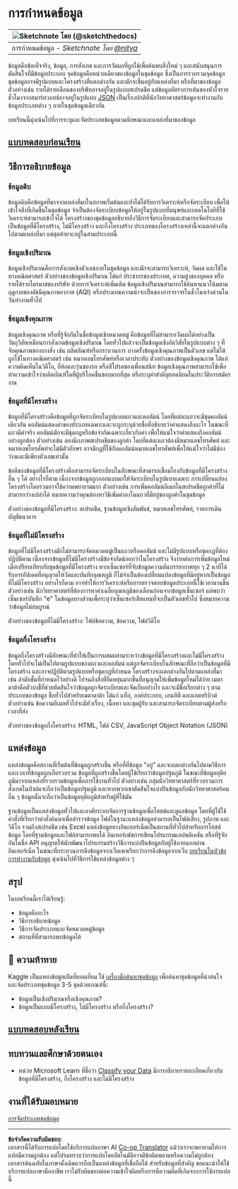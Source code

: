 <!--
CO_OP_TRANSLATOR_METADATA:
{
  "original_hash": "12339119c0165da569a93ddba05f9339",
  "translation_date": "2025-09-05T21:37:04+00:00",
  "source_file": "1-Introduction/03-defining-data/README.md",
  "language_code": "th"
}
-->
# การกำหนดข้อมูล

|![ Sketchnote โดย [(@sketchthedocs)](https://sketchthedocs.dev) ](../../sketchnotes/03-DefiningData.png)|
|:---:|
|การกำหนดข้อมูล - _Sketchnote โดย [@nitya](https://twitter.com/nitya)_ |

ข้อมูลคือข้อเท็จจริง, ข้อมูล, การสังเกต และการวัดผลที่ถูกใช้เพื่อค้นพบสิ่งใหม่ ๆ และสนับสนุนการตัดสินใจที่มีข้อมูลประกอบ จุดข้อมูลคือหน่วยเดียวของข้อมูลในชุดข้อมูล ซึ่งเป็นการรวบรวมจุดข้อมูล ชุดข้อมูลอาจมีรูปแบบและโครงสร้างที่แตกต่างกัน และมักจะขึ้นอยู่กับแหล่งที่มา หรือที่มาของข้อมูล ตัวอย่างเช่น รายได้รายเดือนของบริษัทอาจอยู่ในรูปแบบสเปรดชีต แต่ข้อมูลอัตราการเต้นของหัวใจรายชั่วโมงจากสมาร์ทวอทช์อาจอยู่ในรูปแบบ [JSON](https://stackoverflow.com/a/383699) เป็นเรื่องปกติที่นักวิทยาศาสตร์ข้อมูลจะทำงานกับข้อมูลประเภทต่าง ๆ ภายในชุดข้อมูลเดียวกัน

บทเรียนนี้มุ่งเน้นไปที่การระบุและจัดประเภทข้อมูลตามลักษณะและแหล่งที่มาของข้อมูล

## [แบบทดสอบก่อนเรียน](https://ff-quizzes.netlify.app/en/ds/quiz/4)
## วิธีการอธิบายข้อมูล

### ข้อมูลดิบ
ข้อมูลดิบคือข้อมูลที่มาจากแหล่งที่มาในสภาพเริ่มต้นและยังไม่ได้รับการวิเคราะห์หรือจัดระเบียบ เพื่อให้เข้าใจสิ่งที่เกิดขึ้นในชุดข้อมูล จำเป็นต้องจัดระเบียบข้อมูลให้อยู่ในรูปแบบที่มนุษย์และเทคโนโลยีที่ใช้วิเคราะห์สามารถเข้าใจได้ โครงสร้างของชุดข้อมูลอธิบายถึงวิธีการจัดระเบียบและสามารถจัดประเภทเป็นข้อมูลที่มีโครงสร้าง, ไม่มีโครงสร้าง และกึ่งโครงสร้าง ประเภทของโครงสร้างเหล่านี้จะแตกต่างกันไปตามแหล่งที่มา แต่สุดท้ายจะอยู่ในสามประเภทนี้

### ข้อมูลเชิงปริมาณ
ข้อมูลเชิงปริมาณคือการสังเกตเชิงตัวเลขภายในชุดข้อมูล และมักจะสามารถวิเคราะห์, วัดผล และใช้ในทางคณิตศาสตร์ ตัวอย่างของข้อมูลเชิงปริมาณ ได้แก่ ประชากรของประเทศ, ความสูงของบุคคล หรือรายได้รายไตรมาสของบริษัท ด้วยการวิเคราะห์เพิ่มเติม ข้อมูลเชิงปริมาณสามารถใช้ค้นหาแนวโน้มตามฤดูกาลของดัชนีคุณภาพอากาศ (AQI) หรือประมาณความน่าจะเป็นของการจราจรในชั่วโมงเร่งด่วนในวันทำงานทั่วไป

### ข้อมูลเชิงคุณภาพ
ข้อมูลเชิงคุณภาพ หรือที่รู้จักกันในชื่อข้อมูลเชิงหมวดหมู่ คือข้อมูลที่ไม่สามารถวัดผลได้อย่างเป็นวัตถุวิสัยเหมือนการสังเกตข้อมูลเชิงปริมาณ โดยทั่วไปแล้วจะเป็นข้อมูลเชิงอัตวิสัยในรูปแบบต่าง ๆ ที่จับคุณภาพของบางสิ่ง เช่น ผลิตภัณฑ์หรือกระบวนการ บางครั้งข้อมูลเชิงคุณภาพเป็นตัวเลข แต่ไม่ได้ถูกใช้ในทางคณิตศาสตร์ เช่น หมายเลขโทรศัพท์หรือเวลาประทับ ตัวอย่างของข้อมูลเชิงคุณภาพ ได้แก่ ความคิดเห็นในวิดีโอ, ยี่ห้อและรุ่นของรถ หรือสีโปรดของเพื่อนสนิท ข้อมูลเชิงคุณภาพสามารถใช้เพื่อทำความเข้าใจว่าผลิตภัณฑ์ใดที่ผู้บริโภคชื่นชอบมากที่สุด หรือระบุคำสำคัญยอดนิยมในประวัติการสมัครงาน

### ข้อมูลที่มีโครงสร้าง
ข้อมูลที่มีโครงสร้างคือข้อมูลที่ถูกจัดระเบียบในรูปแบบแถวและคอลัมน์ โดยที่แต่ละแถวจะมีชุดคอลัมน์เดียวกัน คอลัมน์แสดงค่าของประเภทเฉพาะและจะถูกระบุด้วยชื่อที่อธิบายว่าค่าแสดงถึงอะไร ในขณะที่แถวมีค่าจริง คอลัมน์มักจะมีชุดกฎหรือข้อจำกัดเฉพาะเกี่ยวกับค่า เพื่อให้แน่ใจว่าค่าแสดงถึงคอลัมน์อย่างถูกต้อง ตัวอย่างเช่น ลองนึกภาพสเปรดชีตของลูกค้า โดยที่แต่ละแถวต้องมีหมายเลขโทรศัพท์ และหมายเลขโทรศัพท์จะไม่มีตัวอักษร อาจมีกฎที่ใช้กับคอลัมน์หมายเลขโทรศัพท์เพื่อให้แน่ใจว่าไม่มีช่องว่างและมีเพียงตัวเลขเท่านั้น

ข้อดีของข้อมูลที่มีโครงสร้างคือสามารถจัดระเบียบในลักษณะที่สามารถเชื่อมโยงกับข้อมูลที่มีโครงสร้างอื่น ๆ ได้ อย่างไรก็ตาม เนื่องจากข้อมูลถูกออกแบบมาให้จัดระเบียบในรูปแบบเฉพาะ การเปลี่ยนแปลงโครงสร้างโดยรวมอาจใช้ความพยายามมาก ตัวอย่างเช่น การเพิ่มคอลัมน์อีเมลในสเปรดชีตลูกค้าที่ไม่สามารถว่างเปล่าได้ หมายความว่าคุณต้องหาวิธีเพิ่มค่าลงในแถวที่มีอยู่ของลูกค้าในชุดข้อมูล

ตัวอย่างของข้อมูลที่มีโครงสร้าง: สเปรดชีต, ฐานข้อมูลเชิงสัมพันธ์, หมายเลขโทรศัพท์, รายการเดินบัญชีธนาคาร

### ข้อมูลที่ไม่มีโครงสร้าง
ข้อมูลที่ไม่มีโครงสร้างมักไม่สามารถจัดหมวดหมู่เป็นแถวหรือคอลัมน์ และไม่มีรูปแบบหรือชุดกฎที่ต้องปฏิบัติตาม เนื่องจากข้อมูลที่ไม่มีโครงสร้างมีข้อจำกัดน้อยกว่าในโครงสร้าง จึงง่ายต่อการเพิ่มข้อมูลใหม่เมื่อเปรียบเทียบกับชุดข้อมูลที่มีโครงสร้าง หากเซ็นเซอร์ที่จับข้อมูลความดันบรรยากาศทุก ๆ 2 นาทีได้รับการอัปเดตที่อนุญาตให้วัดและบันทึกอุณหภูมิ ก็ไม่จำเป็นต้องเปลี่ยนแปลงข้อมูลที่มีอยู่หากเป็นข้อมูลที่ไม่มีโครงสร้าง อย่างไรก็ตาม อาจทำให้การวิเคราะห์หรือการตรวจสอบข้อมูลประเภทนี้ใช้เวลานานขึ้น ตัวอย่างเช่น นักวิทยาศาสตร์ที่ต้องการหาค่าเฉลี่ยอุณหภูมิของเดือนก่อนจากข้อมูลเซ็นเซอร์ แต่พบว่าเซ็นเซอร์บันทึก "e" ในข้อมูลบางส่วนเพื่อระบุว่าเซ็นเซอร์เสียแทนที่จะเป็นตัวเลขทั่วไป ซึ่งหมายความว่าข้อมูลไม่สมบูรณ์

ตัวอย่างของข้อมูลที่ไม่มีโครงสร้าง: ไฟล์ข้อความ, ข้อความ, ไฟล์วิดีโอ

### ข้อมูลกึ่งโครงสร้าง
ข้อมูลกึ่งโครงสร้างมีลักษณะที่ทำให้เป็นการผสมผสานระหว่างข้อมูลที่มีโครงสร้างและไม่มีโครงสร้าง โดยทั่วไปจะไม่เป็นไปตามรูปแบบของแถวและคอลัมน์ แต่ถูกจัดระเบียบในลักษณะที่ถือว่าเป็นข้อมูลที่มีโครงสร้าง และอาจปฏิบัติตามรูปแบบหรือชุดกฎที่กำหนด โครงสร้างจะแตกต่างกันไปตามแหล่งที่มา เช่น ลำดับชั้นที่กำหนดไว้อย่างดี ไปจนถึงสิ่งที่ยืดหยุ่นมากขึ้นที่อนุญาตให้เพิ่มข้อมูลใหม่ได้ง่าย เมตาดาต้าคือตัวบ่งชี้ที่ช่วยตัดสินใจว่าข้อมูลถูกจัดระเบียบและจัดเก็บอย่างไร และจะมีชื่อเรียกต่าง ๆ ตามประเภทของข้อมูล ชื่อทั่วไปสำหรับเมตาดาต้า ได้แก่ แท็ก, องค์ประกอบ, เอนทิตี และแอตทริบิวต์ ตัวอย่างเช่น ข้อความอีเมลทั่วไปจะมีหัวเรื่อง, เนื้อหา และชุดผู้รับ และสามารถจัดระเบียบตามผู้ส่งหรือเวลาที่ส่ง

ตัวอย่างของข้อมูลกึ่งโครงสร้าง: HTML, ไฟล์ CSV, JavaScript Object Notation (JSON)

## แหล่งข้อมูล 

แหล่งข้อมูลคือสถานที่เริ่มต้นที่ข้อมูลถูกสร้างขึ้น หรือที่ที่ข้อมูล "อยู่" และจะแตกต่างกันไปตามวิธีการและเวลาที่ข้อมูลถูกเก็บรวบรวม ข้อมูลที่ถูกสร้างขึ้นโดยผู้ใช้เรียกว่าข้อมูลปฐมภูมิ ในขณะที่ข้อมูลทุติยภูมิมาจากแหล่งที่รวบรวมข้อมูลเพื่อการใช้งานทั่วไป ตัวอย่างเช่น กลุ่มนักวิทยาศาสตร์ที่รวบรวมการสังเกตในป่าฝนจะถือว่าเป็นข้อมูลปฐมภูมิ และหากพวกเขาตัดสินใจแบ่งปันข้อมูลกับนักวิทยาศาสตร์คนอื่น ๆ ข้อมูลนั้นจะถือว่าเป็นข้อมูลทุติยภูมิสำหรับผู้ที่ใช้มัน

ฐานข้อมูลเป็นแหล่งข้อมูลทั่วไปและอาศัยระบบจัดการฐานข้อมูลเพื่อโฮสต์และดูแลข้อมูล โดยที่ผู้ใช้ใช้คำสั่งที่เรียกว่าคำสั่งค้นหาเพื่อสำรวจข้อมูล ไฟล์ในฐานะแหล่งข้อมูลสามารถเป็นไฟล์เสียง, รูปภาพ และวิดีโอ รวมถึงสเปรดชีต เช่น Excel แหล่งข้อมูลทางอินเทอร์เน็ตเป็นสถานที่ทั่วไปสำหรับการโฮสต์ข้อมูล โดยที่ฐานข้อมูลและไฟล์สามารถพบได้ อินเทอร์เฟซการเขียนโปรแกรมแอปพลิเคชัน หรือที่รู้จักกันในชื่อ API อนุญาตให้นักพัฒนาโปรแกรมสร้างวิธีการแบ่งปันข้อมูลกับผู้ใช้ภายนอกผ่านอินเทอร์เน็ต ในขณะที่กระบวนการดึงข้อมูลจากเว็บเพจเรียกว่าการดึงข้อมูลจากเว็บ [บทเรียนในหัวข้อการทำงานกับข้อมูล](../../../../../../../../../2-Working-With-Data) มุ่งเน้นไปที่วิธีการใช้แหล่งข้อมูลต่าง ๆ

## สรุป

ในบทเรียนนี้เราได้เรียนรู้:

- ข้อมูลคืออะไร
- วิธีการอธิบายข้อมูล
- วิธีการจัดประเภทและจัดหมวดหมู่ข้อมูล
- สถานที่ที่สามารถพบข้อมูลได้

## 🚀 ความท้าทาย

Kaggle เป็นแหล่งข้อมูลเปิดที่ยอดเยี่ยม ใช้ [เครื่องมือค้นหาชุดข้อมูล](https://www.kaggle.com/datasets) เพื่อค้นหาชุดข้อมูลที่น่าสนใจ และจัดประเภทชุดข้อมูล 3-5 ชุดด้วยเกณฑ์นี้:

- ข้อมูลเป็นเชิงปริมาณหรือเชิงคุณภาพ?
- ข้อมูลเป็นแบบมีโครงสร้าง, ไม่มีโครงสร้าง หรือกึ่งโครงสร้าง?

## [แบบทดสอบหลังเรียน](https://ff-quizzes.netlify.app/en/ds/quiz/5)

## ทบทวนและศึกษาด้วยตนเอง

- หน่วย Microsoft Learn ที่ชื่อว่า [Classify your Data](https://docs.microsoft.com/en-us/learn/modules/choose-storage-approach-in-azure/2-classify-data) มีการอธิบายรายละเอียดเกี่ยวกับข้อมูลที่มีโครงสร้าง, กึ่งโครงสร้าง และไม่มีโครงสร้าง

## งานที่ได้รับมอบหมาย

[การจัดประเภทชุดข้อมูล](assignment.md)

---

**ข้อจำกัดความรับผิดชอบ**:  
เอกสารนี้ได้รับการแปลโดยใช้บริการแปลภาษา AI [Co-op Translator](https://github.com/Azure/co-op-translator) แม้ว่าเราจะพยายามให้การแปลมีความถูกต้อง แต่โปรดทราบว่าการแปลโดยอัตโนมัติอาจมีข้อผิดพลาดหรือความไม่ถูกต้อง เอกสารต้นฉบับในภาษาดั้งเดิมควรถือเป็นแหล่งข้อมูลที่เชื่อถือได้ สำหรับข้อมูลที่สำคัญ ขอแนะนำให้ใช้บริการแปลภาษามืออาชีพ เราไม่รับผิดชอบต่อความเข้าใจผิดหรือการตีความผิดที่เกิดจากการใช้การแปลนี้